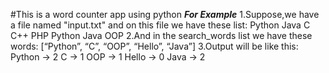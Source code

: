 #This is a word counter app using python
_____For Example_____
1.Suppose,we have a file named "input.txt" and on this file we have these list:
Python
Java
C
C++
PHP
Python
Java
OOP
2.And in the search_words list we have these words:
[“Python”, “C”, “OOP”, “Hello”, “Java”]
3.Output will be like this:
Python -> 2
C -> 1
OOP -> 1
Hello -> 0
Java -> 2
